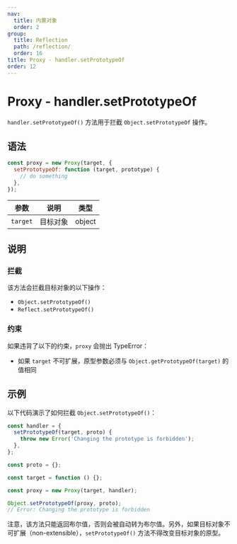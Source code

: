 ```yaml
---
nav:
  title: 内置对象
  order: 2
group:
  title: Reflection
  path: /reflection/
  order: 16
title: Proxy - handler.setPrototypeOf
order: 12
---
```


# Proxy - handler.setPrototypeOf

`handler.setPrototypeOf()` 方法用于拦截 `Object.setPrototypeOf` 操作。

## 语法

```js
const proxy = new Proxy(target, {
  setPrototypeOf: function (target, prototype) {
    // do something
  },
});
```

| 参数     | 说明     | 类型   |
| -------- | -------- | ------ |
| `target` | 目标对象 | object |

## 说明

### 拦截

该方法会拦截目标对象的以下操作：

- `Object.setPrototypeOf()`
- `Reflect.setPrototypeOf()`

### 约束

如果违背了以下的约束，`proxy` 会抛出 TypeError：

- 如果 `target` 不可扩展，原型参数必须与 `Object.getPrototypeOf(target)` 的值相同

## 示例

以下代码演示了如何拦截 `Object.setPrototypeOf()`：

```js
const handler = {
  setPrototypeOf(target, proto) {
    throw new Error('Changing the prototype is forbidden');
  },
};

const proto = {};

const target = function () {};

const proxy = new Proxy(target, handler);

Object.setPrototypeOf(proxy, proto);
// Error: Changing the prototype is forbidden
```

注意，该方法只能返回布尔值，否则会被自动转为布尔值。另外，如果目标对象不可扩展（non-extensible），`setPrototypeOf()` 方法不得改变目标对象的原型。

